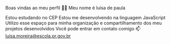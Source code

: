 Boas vindas ao meu perfil 💙💙
Meu nome é luisa de paula 

Estou estudando no CEP
Estou me desenvolvendo na linguagem JavaScript
Utilizo esse espaço para minha organização e compartilhamento dos meu projetos desenvolvidos
Você pode entrar em contato comigo 📫
luisa.moreira@escola.pr.gov.br


<!---![](https://cdn.pixabay.com/animation/2023/01/22/07/18/07-18-28-799_512.gif)
kiko-luisa/kiko-luisa is a ✨ special ✨ repository because its `README.md` (this file) appears on your GitHub profile.
You can click the Preview link to take a look at your changes.
--->
